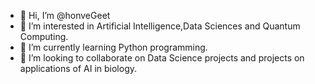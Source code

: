 - 👋 Hi, I’m @honveGeet
- 👀 I’m interested in Artificial Intelligence,Data Sciences and Quantum Computing.
- 🌱 I’m currently learning Python programming.
- 💞️ I’m looking to collaborate on Data Science projects and projects on applications of AI in biology.


<!---
honveGeet/honveGeet is a ✨ special ✨ repository because its `README.md` (this file) appears on your GitHub profile.
You can click the Preview link to take a look at your changes.
--->

